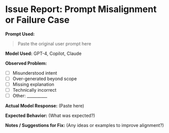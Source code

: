 # Issue Report: Prompt Misalignment or Failure Case

**Prompt Used:**
> Paste the original user prompt here

**Model Used:**
GPT-4, Copilot, Claude

**Observed Problem:**
- [ ] Misunderstood intent
- [ ] Over-generated beyond scope
- [ ] Missing explanation
- [ ] Technically incorrect
- [ ] Other: __________

**Actual Model Response:**
(Paste here)

**Expected Behavior:**
(What was expected?)

**Notes / Suggestions for Fix:**
(Any ideas or examples to improve alignment?)
